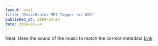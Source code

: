 ```yaml
---
layout: post
title: "MusicBrainz MP3 Tagger for OSX"
published_at: 2004-03-24
date: 2004-03-24
---
```


Neat. Uses the sound of the music to match the correct metadata.[Link](http://www.versiontracker.com/dyn/moreinfo/macosx/22813)  